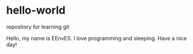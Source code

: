 # hello-world
repository for learning git

Hello,
my name is EEnvES. I love programming and sleeping.
Have a nice day!
